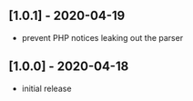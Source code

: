 ## [1.0.1] - 2020-04-19
* prevent PHP notices leaking out the parser

## [1.0.0] - 2020-04-18
* initial release